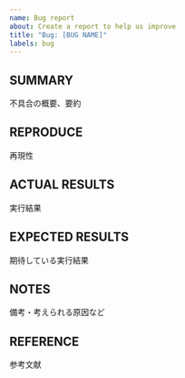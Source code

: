 ```yaml
---
name: Bug report
about: Create a report to help us improve
title: "Bug: [BUG NAME]"
labels: bug
---
```


## SUMMARY

不具合の概要、要約


## REPRODUCE

再現性


## ACTUAL RESULTS

実行結果


## EXPECTED RESULTS

期待している実行結果


## NOTES

備考・考えられる原因など


## REFERENCE

参考文献
